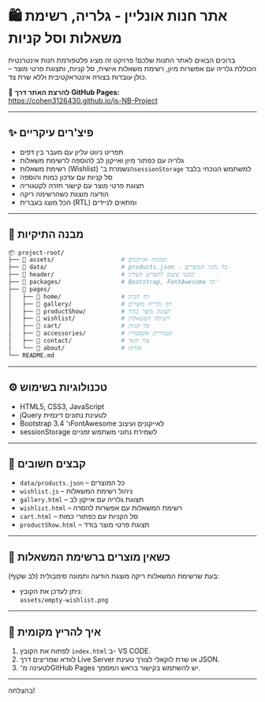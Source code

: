 # 🛍️ אתר חנות אונליין - גלריה, רשימת משאלות וסל קניות

ברוכים הבאים לאתר החנות שלכם! פרויקט זה מציג פלטפורמת חנות אינטרנטית הכוללת גלריה עם אפשרות מיון, רשימת משאלות אישית, סל קניות, ותצוגת פרטי מוצר – כולן עובדות בצורה אינטראקטיבית וללא שרת צד.

🔗 **להרצת האתר דרך GitHub Pages:**  
https://cohen3126430.github.io/js-NB-Project

---

## ✨ פיצ'רים עיקריים

- תפריט ניווט עליון עם מעבר בין דפים
- גלריה עם כפתור מיון ואייקון לב להוספה לרשימת משאלות
- רשימת משאלות (Wishlist) הנשמרת ב־`sessionStorage` למשתמש הנוכחי בלבד
- סל קניות עם עדכון כמות והוספה
- תצוגת פרטי מוצר עם קישור חזרה לקטגוריה
- הודעה מוצגת כשהרשימה ריקה
- הכל מוצג בעברית (RTL) ומתאים לניידים

---

## 🧱 מבנה התיקיות

```bash
📦 project-root/
├── 📁 assets/                   # תמונות ואייקונים
├── 📁 data/                     # products.json - כל נתוני המוצרים
├── 📁 header/                   # קובצי עיצוב לתפריט העליון
├── 📁 packages/                 # Bootstrap, FontAwesome וכו'
├── 📁 pages/
│   ├── 📁 home/                 # דף הבית
│   ├── 📁 gallery/              # דף גלריית מוצרים
│   ├── 📁 productShow/          # תצוגת מוצר בודד
│   ├── 📁 wishlist/             # רשימת המשאלות
│   ├── 📁 cart/                 # סל קניות
│   ├── 📁 accessories/          # קטגוריית אקססוריז
│   ├── 📁 contact/              # צור קשר
│   └── 📁 about/                # אודות
└── README.md
```
---

## ⚙️ טכנולוגיות בשימוש

- HTML5, CSS3, JavaScript
- jQuery לטעינת נתונים דינמית
- Bootstrap 3.4 ו־FontAwesome לאייקונים ועיצוב
- sessionStorage לשמירת נתוני משתמש זמניים

---

## 📂 קבצים חשובים

- `data/products.json` – כל המוצרים
- `wishlist.js` – ניהול רשימת המשאלות
- `gallery.html` – תצוגת גלריה עם אייקון לב
- `wishlist.html` – רשימת המשאלות עם אפשרות להסרה
- `cart.html` – סל הקניות עם כפתורי כמות
- `productShow.html` – תצוגת פרטי מוצר בודד

---

## 🚫 כשאין מוצרים ברשימת המשאלות

בעת שרשימת המשאלות ריקה מוצגת הודעה ותמונה סימבולית (לב שקוף):

- ניתן לעדכן את הקובץ:  
  `assets/empty-wishlist.png`

---

## 🚀 איך להריץ מקומית

1. לפתוח את הקובץ `index.html` ב- VS CODE.
2. לוודא שמריצים דרך Live Server או שרת לוקאלי לצורך טעינת JSON.
3. לטעינה מ־GitHub Pages יש להשתמש בקישור בראש המסמך.

---

בהצלחה!
